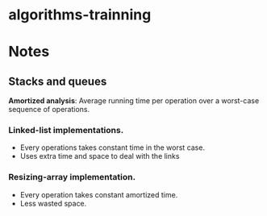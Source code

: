 # algorithms-trainning

# Notes

## Stacks and queues

**Amortized analysis**: Average running time per operation over a worst-case sequence of operations.

### Linked-list implementations.
* Every operations takes constant time in the worst case.
* Uses extra time and space to deal with the links

### Resizing-array implementation.
* Every operation takes constant amortized time.
* Less wasted space.



